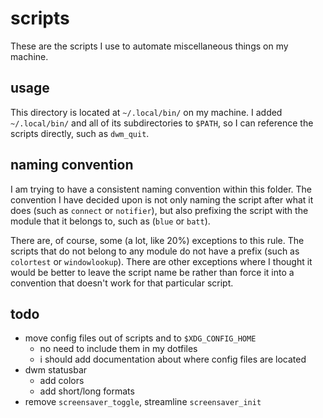 
# scripts

These are the scripts I use to automate miscellaneous things on my machine.

## usage

This directory is located at `~/.local/bin/` on my machine.
I added `~/.local/bin/` and all of its subdirectories to `$PATH`, so I can reference the scripts directly, such as `dwm_quit`.

## naming convention

I am trying to have a consistent naming convention within this folder.
The convention I have decided upon is not only naming the script after what it does (such as `connect` or `notifier`), but also prefixing the script with the module that it belongs to, such as (`blue` or `batt`).

There are, of course, some (a lot, like 20%) exceptions to this rule.
The scripts that do not belong to any module do not have a prefix (such as `colortest` or `windowlookup`).
There are other exceptions where I thought it would be better to leave the script name be rather than force it into a convention that doesn't work for that particular script.

## todo

- move config files out of scripts and to `$XDG_CONFIG_HOME`
	- no need to include them in my dotfiles
	- i should add documentation about where config files are located
- dwm statusbar
	- add colors
	- add short/long formats
- remove `screensaver_toggle`, streamline `screensaver_init`

